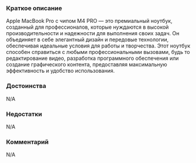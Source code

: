 ### **Краткое описание**
Apple MacBook Pro с чипом M4 PRO — это премиальный ноутбук, созданный для профессионалов, которые нуждаются в высокой производительности и надежности для выполнения своих задач. Он объединяет в себе элегантный дизайн и передовые технологии, обеспечивая идеальные условия для работы и творчества. Этот ноутбук способен справиться с любыми профессиональными вызовами, будь то редактирование видео, разработка программного обеспечения или создание графического контента, предоставляя максимальную эффективность и удобство использования.

### **Достоинства**
N/A

### **Недостатки**
N/A

### **Комментарий**
N/A
